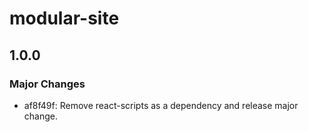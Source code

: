 # modular-site

## 1.0.0

### Major Changes

- af8f49f: Remove react-scripts as a dependency and release major change.
